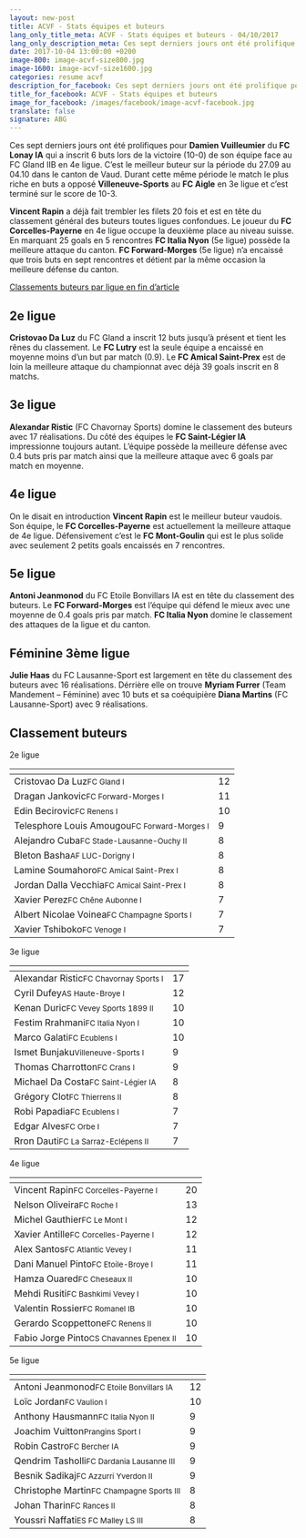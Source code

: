 ```yaml
---
layout: new-post
title: ACVF - Stats équipes et buteurs
lang_only_title_meta: ACVF - Stats équipes et buteurs - 04/10/2017
lang_only_description_meta: Ces sept derniers jours ont été prolifique pour Damien Vuilleumier du FC Lonay IA qui a inscrit 6 buts lors de la victoire (10-0) de son équipe face au FC Gland IIB en 4e ligue
date: 2017-10-04 13:00:00 +0200
image-800: image-acvf-size800.jpg
image-1600: image-acvf-size1600.jpg
categories: resume acvf
description_for_facebook: Ces sept derniers jours ont été prolifique pour Damien Vuilleumier du FC Lonay IA qui a inscrit 6 buts lors de la victoire (10-0) de son équipe face au FC Gland IIB en 4e ligue.
title_for_facebook: ACVF - Stats équipes et buteurs
image_for_facebook: /images/facebook/image-acvf-facebook.jpg
translate: false
signature: ABG
---
```

Ces sept derniers jours ont été prolifiques pour __Damien Vuilleumier__ du __FC Lonay IA__ qui a inscrit 6 buts lors de la victoire (10-0) de son équipe face au FC Gland IIB en 4e ligue. C’est le meilleur buteur sur la période du 27.09 au 04.10 dans le canton de Vaud. Durant cette même période le match le plus riche en buts a opposé __Villeneuve-Sports__ au __FC Aigle__ en 3e ligue et c’est terminé sur le score de 10-3.

__Vincent Rapin__ a déjà fait trembler les filets 20 fois et est en tête du classement général des buteurs toutes ligues confondues. Le joueur du __FC Corcelles-Payerne__ en 4e ligue occupe la deuxième place au niveau suisse. En marquant 25 goals en 5 rencontres __FC Italia Nyon__ (5e ligue) possède la meilleure attaque du canton. __FC Forward-Morges__ (5e ligue) n’a encaissé que trois buts en sept rencontres et détient par la même occasion la meilleure défense du canton.

[Classements buteurs par ligue en fin d’article](#classement-buteurs)

## 2e ligue
__Cristovao Da Luz__ du FC Gland a inscrit 12 buts jusqu’à présent et tient les rênes du classement. Le __FC Lutry__ est la seule équipe a encaissé en moyenne moins d’un but par match (0.9). Le __FC Amical Saint-Prex__ est de loin la meilleure attaque du championnat avec déjà 39 goals inscrit en 8 matchs.

## 3e ligue
__Alexandar Ristic__ (FC Chavornay Sports) domine le classement des buteurs avec 17 réalisations. Du côté des équipes le __FC Saint-Légier IA__ impressionne toujours autant. L’équipe possède la meilleure défense avec 0.4 buts pris par match ainsi que la meilleure attaque avec 6 goals par match en moyenne.

## 4e ligue
On le disait en introduction __Vincent Rapin__ est le meilleur buteur vaudois. Son équipe, le __FC Corcelles-Payerne__ est actuellement la meilleure attaque de 4e ligue. Défensivement c’est le __FC Mont-Goulin__ qui est le plus solide avec seulement 2 petits goals encaissés en 7 rencontres.

## 5e ligue
__Antoni Jeanmonod__ du FC Etoile Bonvillars IA est en tête du classement des buteurs. Le __FC Forward-Morges__ est l’équipe qui défend le mieux avec une moyenne de 0.4 goals pris par match. __FC Italia Nyon__ domine le classement des attaques de la ligue et du canton.

## Féminine 3ème ligue
__Julie Haas__ du FC Lausanne-Sport est largement en tête du classement des buteurs avec 16 réalisations. Dérrière elle on trouve __Myriam Furrer__ (Team Mandement – Féminine) avec 10 buts et sa coéquipière __Diana Martins__ (FC Lausanne-Sport) avec 9 réalisations.

## Classement buteurs

2e ligue

<table class="table"><thead><tr><th><i class="fa fa-male"></i></th><th><i class="fa fa-futbol-o"></i></th></tr></thead><tbody><tr><td>Cristovao Da Luz<span class='d-block team-name'><small>FC Gland I</small></span></td><td>12</td></tr><tr><td>Dragan Jankovic<span class='d-block team-name'><small>FC Forward-Morges I</small></span></td><td>11</td></tr><tr><td>Edin Becirovic<span class='d-block team-name'><small>FC Renens I</small></span></td><td>10</td></tr><tr><td>Telesphore Louis Amougou<span class='d-block team-name'><small>FC Forward-Morges I</small></span></td><td>9</td></tr><tr><td>Alejandro Cuba<span class='d-block team-name'><small>FC Stade-Lausanne-Ouchy II</small></span></td><td>8</td></tr><tr><td>Bleton Basha<span class='d-block team-name'><small>AF LUC-Dorigny I</small></span></td><td>8</td></tr><tr><td>Lamine Soumahoro<span class='d-block team-name'><small>FC Amical Saint-Prex I</small></span></td><td>8</td></tr><tr><td>Jordan Dalla Vecchia<span class='d-block team-name'><small>FC Amical Saint-Prex I</small></span></td><td>8</td></tr><tr><td>Xavier Perez<span class='d-block team-name'><small>FC Chêne Aubonne I</small></span></td><td>7</td></tr><tr><td>Albert Nicolae Voinea<span class='d-block team-name'><small>FC Champagne Sports I</small></span></td><td>7</td></tr><tr><td>Xavier Tshiboko<span class='d-block team-name'><small>FC Venoge I</small></span></td><td>7</td></tr></tbody></table>

3e ligue

<table class="table"><thead><tr><th><i class="fa fa-male"></i></th><th><i class="fa fa-futbol-o"></i></th></tr></thead><tbody><tr><td>Alexandar Ristic<span class='d-block team-name'><small>FC Chavornay Sports I</small></span></td><td>17</td></tr><tr><td>Cyril Dufey<span class='d-block team-name'><small>AS Haute-Broye I</small></span></td><td>12</td></tr><tr><td>Kenan Duric<span class='d-block team-name'><small>FC Vevey Sports 1899 II</small></span></td><td>10</td></tr><tr><td>Festim Rrahmani<span class='d-block team-name'><small>FC Italia Nyon I</small></span></td><td>10</td></tr><tr><td>Marco Galati<span class='d-block team-name'><small>FC Ecublens I</small></span></td><td>10</td></tr><tr><td>Ismet Bunjaku<span class='d-block team-name'><small>Villeneuve-Sports l</small></span></td><td>9</td></tr><tr><td>Thomas Charrotton<span class='d-block team-name'><small>FC Crans I</small></span></td><td>9</td></tr><tr><td>Michael Da Costa<span class='d-block team-name'><small>FC Saint-Légier IA</small></span></td><td>8</td></tr><tr><td>Grégory Clot<span class='d-block team-name'><small>FC Thierrens II</small></span></td><td>8</td></tr><tr><td>Robi Papadia<span class='d-block team-name'><small>FC Ecublens I</small></span></td><td>7</td></tr><tr><td>Edgar Alves<span class='d-block team-name'><small>FC Orbe I</small></span></td><td>7</td></tr><tr><td>Rron Dauti<span class='d-block team-name'><small>FC La Sarraz-Eclépens II</small></span></td><td>7</td></tr></tbody></table>

4e ligue

<table class="table"><thead><tr><th><i class="fa fa-male"></i></th><th><i class="fa fa-futbol-o"></i></th></tr></thead><tbody><tr><td>Vincent Rapin<span class='d-block team-name'><small>FC Corcelles-Payerne l</small></span></td><td>20</td></tr><tr><td>Nelson Oliveira<span class='d-block team-name'><small>FC Roche I</small></span></td><td>13</td></tr><tr><td>Michel Gauthier<span class='d-block team-name'><small>FC Le Mont I</small></span></td><td>12</td></tr><tr><td>Xavier Antille<span class='d-block team-name'><small>FC Corcelles-Payerne l</small></span></td><td>12</td></tr><tr><td>Alex Santos<span class='d-block team-name'><small>FC Atlantic Vevey l</small></span></td><td>11</td></tr><tr><td>Dani Manuel Pinto<span class='d-block team-name'><small>FC Etoile-Broye I</small></span></td><td>11</td></tr><tr><td>Hamza Ouared<span class='d-block team-name'><small>FC Cheseaux II</small></span></td><td>10</td></tr><tr><td>Mehdi Rusiti<span class='d-block team-name'><small>FC Bashkimi Vevey I</small></span></td><td>10</td></tr><tr><td>Valentin Rossier<span class='d-block team-name'><small>FC Romanel IB</small></span></td><td>10</td></tr><tr><td>Gerardo Scoppettone<span class='d-block team-name'><small>FC Renens II</small></span></td><td>10</td></tr><tr><td>Fabio Jorge Pinto<span class='d-block team-name'><small>CS Chavannes Epenex II</small></span></td><td>10</td></tr></tbody></table>

5e ligue

<table class="table"><thead><tr><th><i class="fa fa-male"></i></th><th><i class="fa fa-futbol-o"></i></th></tr></thead><tbody><tr><td>Antoni Jeanmonod<span class='d-block team-name'><small>FC Etoile Bonvillars IA</small></span></td><td>12</td></tr><tr><td>Loïc Jordan<span class='d-block team-name'><small>FC Vaulion l</small></span></td><td>10</td></tr><tr><td>Anthony Hausmann<span class='d-block team-name'><small>FC Italia Nyon II</small></span></td><td>9</td></tr><tr><td>Joachim Vuitton<span class='d-block team-name'><small>Prangins Sport l</small></span></td><td>9</td></tr><tr><td>Robin Castro<span class='d-block team-name'><small>FC Bercher IA</small></span></td><td>9</td></tr><tr><td>Qendrim Tasholli<span class='d-block team-name'><small>FC Dardania Lausanne III</small></span></td><td>9</td></tr><tr><td>Besnik Sadikaj<span class='d-block team-name'><small>FC Azzurri Yverdon II</small></span></td><td>9</td></tr><tr><td>Christophe Martin<span class='d-block team-name'><small>FC Champagne Sports III</small></span></td><td>8</td></tr><tr><td>Johan Tharin<span class='d-block team-name'><small>FC Rances II</small></span></td><td>8</td></tr><tr><td>Youssri Naffati<span class='d-block team-name'><small>ES FC Malley LS III</small></span></td><td>8</td></tr></tbody></table>